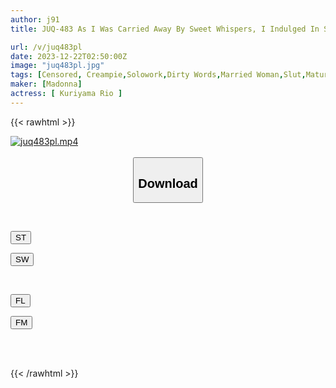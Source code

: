 ```yaml
---
author: j91
title: JUQ-483 As I Was Carried Away By Sweet Whispers, I Indulged In Sex With A Married Woman Until I Finished My Second Year Of University... Rio Kuriyama

url: /v/juq483pl
date: 2023-12-22T02:50:00Z
image: "juq483pl.jpg"
tags: [Censored, Creampie,Solowork,Dirty Words,Married Woman,Slut,Mature Woman	]
maker: [Madonna]
actress: [ Kuriyama Rio ]
---
```



{{< rawhtml >}}

<div class="video" data-videoid="KGjPP67JYrS0MW1">
    <a href="javascript:;">
        <img src="/v/juq483pl/juq483pl.jpg" width="WIDTH" height="HEIGHT" alt="juq483pl.mp4" loading="lazy">
    </a>
</div>

<script type="text/javascript" src="https://j91.asia/asset/on-demand-st.js"></script>

<br>
  <link rel="stylesheet" href="https://j91.asia/asset/bs5.css">
  
  <center>
  <button class="btn btn-primary" type="button" data-bs-toggle="collapse" data-bs-target=".multi-collapse" aria-expanded="false" aria-controls="multiCollapseExample1 multiCollapseExample2"><h2>Download</h2></button></center>
</p>
<div class="row">
  <div class="col">
    <div class="collapse multi-collapse" id="multiCollapseExample1">
      <div class="card card-body">
	      	      <br>
<div class="buttons">  
<p><a href="https://streamtape.to/v/KGjPP67JYrS0MW1" target="_blank"><button class="btn-hover color-3"><i class="fa fa-download"></i> ST</button></a></p>
<p><a href="https://flaswish.com/85c9id0h2e49" target="_blank"><button class="btn-hover color-2"><i class="fa fa-download"></i> SW</button></a></p></div>
    </div>
  </div>
</div>
  <div class="col">
    <div class="collapse multi-collapse" id="multiCollapseExample2">
      <div class="card card-body">
	      <br>
<div class="buttons">
<p><a href="javascript:;" target="_blank"><button class="btn-hover color-9"><i class="fa fa-download"></i> FL</button></a></p>
<p><a href="javascript:;" target="_blank"><button class="btn-hover color-8"><i class="fa fa-download"></i> FM</button></a></p></div>
<br><br>
      </div>
    </div>
  </div>
</div>

{{< /rawhtml >}}